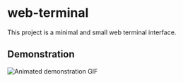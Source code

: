 # web-terminal #
This project is a minimal and small web terminal interface.
## Demonstration ##
![Animated demonstration GIF](/readme_res/img/demonstration "Demonstration")